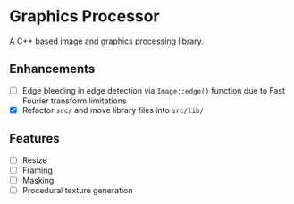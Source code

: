 # Graphics Processor
A C++ based image and graphics processing library. 

## Enhancements
- [ ] Edge bleeding in edge detection via `Image::edge()` function due to Fast Fourier transform limitations
- [x] Refactor `src/` and move library files into `src/lib/`

## Features
- [ ] Resize
- [ ] Framing
- [ ] Masking
- [ ] Procedural texture generation
